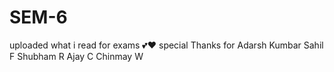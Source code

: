 # SEM-6
uploaded what i read for exams 💕❤️
special Thanks for 
 Adarsh Kumbar
 Sahil F
 Shubham R
 Ajay C
 Chinmay W
